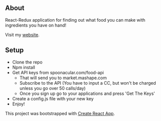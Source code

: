 ## About
React-Redux application for finding out what food you can make with ingredients you have on hand!

Visit my [website](http://luisevilleda.com).

## Setup
- Clone the repo
- Npm install
- Get API keys from spoonacular.com/food-api
  - That will send you to market.mashape.com
  - Subscribe to the API (You have to input a CC, but won't be charged unless you go over 50 calls/day)
  - Once you sign up go to your applications and press 'Get The Keys'
- Create a config.js file with your new key
- Enjoy!

This project was bootstrapped with [Create React App](https://github.com/facebookincubator/create-react-app).
